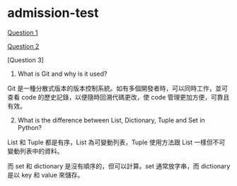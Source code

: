 # admission-test

[Question 1](https://github.com/kkerer4/admission-test/blob/main/Q1.py)

[Question 2](https://github.com/kkerer4/admission-test/blob/main/Q2.py)

[Question 3]
1. What is Git and why is it used?

Git 是一種分散式版本的版本控制系統。如有多個開發者時，可以同時工作，並可查看 code 的歷史記錄，以便隨時回溯代碼更改，使 code 管理更加方便，可靠且有效。

2. What is the difference between List, Dictionary, Tuple and Set in Python?

List 和 Tuple 都是有序，List 為可變動列表，Tuple 使用方法跟 List 一樣但不可變動列表中的資料。

而 set 和 dictionary 是沒有順序的，但可以計算。set 通常放字串，而 dictionary 是以 key 和 value 來儲存。
